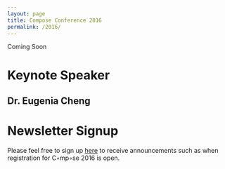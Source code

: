 ```yaml
---
layout: page
title: Compose Conference 2016 
permalink: /2016/
---
```


Coming Soon


# Keynote Speaker

## Dr. Eugenia Cheng

# Newsletter Signup

Please feel free to sign up [here](http://eepurl.com/bGMQsz) to receive announcements such as when registration for C◦mp◦se 2016 is open.



